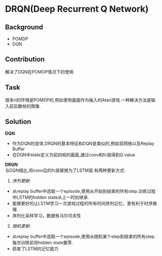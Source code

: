 # DRQN(Deep Recurrent Q Network)
## Background
+ POMDP
+ DQN

## Contribution
解决了DQN在POMOP情况下的使用

## Task
很多rl的环境是POMDP的,例如使用画面作为输入的Atari游戏.一种解决方法是输入前后数帧的图像.
## Solution
**DQN**  
+ 作为DQN的变体,DRQN的基本特征和DQN是类似的,例如双网络以及Replay Buffer  
+ 在DQN中state定义为前四帧的画面,通过conv和fc层得到Q value  

**DRQN**  
与DQN相比,将conv后的fc层替换为了LSTM层.有两种更新方式:
1. *序列更新*: 
+ 从replay buffer中选取一个episode,使用从开始到结束的所有step.训练过程中LSTM的hidden state从上一时刻继承.
+ 能够更好的让LSTM学习一次游戏过程的所有时间序列记忆，更有利于时序推理.
+ 序列化采样学习，数据有马尔可夫性
2. *随机更新*: 
+ 从replay buffer中选取一个episode,使用从随机某个step到结束的所有step.每次训练前将hidden state置零.
+ 损害了LSTM的记忆能力